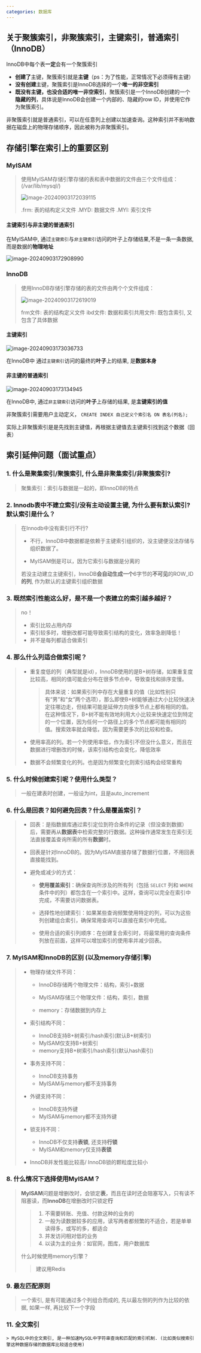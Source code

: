 ```yaml
---
categories: 数据库
---
```


## 关于聚簇索引，非聚簇索引，主键索引，普通索引（InnoDB）

InnoDB中每个表**一定**会有一个聚簇索引

- **创建了**主键，聚簇索引就是**主键**（ps：为了性能，正常情况下必须得有主键）
- **没有创建**主键，聚簇索引是InnoDB选择的一个**唯一的非空索引**
- **既没有主键，也没合适的唯一非空索引**，聚簇索引是一个InnoDB创建的一个**隐藏的列**，具体说是InnoDB会创建一个内部的、隐藏的row ID，并使用它作为聚簇索引。

非聚簇索引就是普通索引，可以在任意列上创建以加速查询。这种索引并不影响数据在磁盘上的物理存储顺序，因此被称为非聚簇索引。

## 存储引擎在索引上的重要区别

### MyISAM

> 使用MyISAM存储引擎存储的表和表中数据的文件由三个文件组成： (/var/lib/mysql/)
>
> ![image-20240903172039115](/res/img_sql2/Myisam.png)
>
> .frm: 表的结构定义文件
> .MYD: 数据文件
> .MYI: 索引文件

#### **主键索引与非主键的普通索引**

在MyISAM中, 通过`主键索引`与`非主键索引`访问的叶子上存储结果,不是一条一条数据, 而是数据的**物理地址**

![image-20240903172908990](/res/img_sql2/myisam_index.png)

### InnoDB

> 使用InnoDB存储引擎存储的表的文件由两个个文件组成：
>
> ![image-20240903172619019](/res/img_sql2/Innodb.png)
>
> frm文件: 表的结构定义文件
> ibd文件: 数据和索引共用文件: 既包含索引, 又包含了具体数据

#### **主键索引**

![image-20240903173036733](/res/img_sql2/innodb_primary.png)

在InnoDB中 通过`主键索引`访问的最终的**叶子**上的结果, 是**数据本身**

#### **非主键的普通索引**

![image-20240903173134945](/res/img_sql2/inno_second.png)

在InnoDB中, 通过`非主键索引`访问的**叶子**上存储的结果, 是**主键索引的值**

非聚簇索引需要用户主动定义， `CREATE INDEX 自己定义个索引名 ON 表名(列名);`

实际上非聚簇索引是是先找到主键值，再根据主键值去主键索引找到这个数据（回表）

## 索引延伸问题（面试重点）

### 1. 什么是聚集索引/聚簇索引, 什么是非聚集索引/非聚簇索引?

   > 聚集索引：索引与数据是一起的，即InnoDB的特点

### 2. Innodb表中不建立索引/没有主动设置主键, 为什么要有默认索引? 默认索引是什么？

   > 在Innodb中没有索引行不行?
   >
   > - 不行，InnoDB中数据都是依赖于主键索引组织的，没主键便没法存储与组织数据了。
   >
   > - MyISAM倒是可以，因为它索引与数据是分离的
   >
   > 若没主动建立主键索引，InnoDB**会自动生成一个**6字节的**不可见**的ROW_ID**的列**, 作为默认的主键索引组织数据

### 3. 既然索引性能这么好，是不是一个表建立的索引越多越好？

   > no！
   >
   > - 索引比较占用内存
   > - 索引较多时，增删改都可能导致索引结构的变化，效率急剧降低！
   > - 并不是每列都适合做索引

### 4. 那么什么列适合做索引呢？

   > - 重复度低的列（典型就是id），InnoDB使用的是B+树存储，如果重复度比较高，相同的值可能会分布在很多节点中，导致查找和排序变慢。
   >
   >   > 具体来说：如果索引列中存在大量重复的值（比如性别只有“男”和“女”两个选项），那么即使B+树能够通过大小比较快速决定往哪边走，但结果可能是延伸方向很多节点上都有相同的值。在这种情况下，B+树不能有效地利用大小比较来快速定位到特定的一个位置，因为任何一个路径上的多个节点都可能有相同的值。搜索效率就会降低，因为需要更多次的比较和检查。
   >
   > - 使用率高的列。若一个列使用率低，作为索引不但没什么意义，而且在数据进行增删改的时候，该索引结构也会变化，降低效率
   >
   > - 数据不会频繁变化的列。也是因为频繁变化则索引结构会经常重构

### 5. 什么时候创建索引呢？使用什么类型？

   > 一般在建表时创建，一般设为int，且是auto_increment

### 6. 什么是回表？如何避免回表？什么是覆盖索引？

   > - 回表：是指数据库通过索引定位到符合条件的记录（但没查到数据）后，需要再从**数据表**中检索完整的行数据。这种操作通常发生在索引无法直接覆盖查询所需的所有**数据**时。
   >- 回表是针对InnoDB的。因为MyISAM直接存储了数据行位置，不用回表直接能找到。
   > - 避免或减少的方式：
   >
   >   - **使用覆盖索引**：确保查询所涉及的所有列（包括 `SELECT` 列和 `WHERE` 条件中的列）都包含在一个索引中。这样，查询可以完全在索引中完成，不需要访问数据表。
   >
   >   - 选择性地创建索引：如果某些查询频繁使用特定的列，可以为这些列创建组合索引，确保常用查询可以直接在索引中完成。
   >
   >   - 使用合适的索引列顺序：在创建复合索引时，将最常用的查询条件列放在前面，这样可以增加索引的使用率并减少回表。

### 7. MyISAM和InnoDB的区别 (以及memory存储引擎)

   > - 物理存储文件不同：
   >
   >   - InnoDB存储两个物理文件：结构，索引+数据
   >
   >   - MyISAM存储三个物理文件：结构，索引，数据
   >   - memory：存储数据到内存上
   >
   > - 索引结构不同：
   >
   >   - InnoDB支持B+树索引/hash索引(默认B+树索引)
   >   - MyISAM仅支持B+树索引
   >   - memory支持B+树索引/hash索引(默认hash索引)
   >
   > - 事务支持不同：
   >
   >   - InnoDB支持事务
   >   - MyISAM与memory都不支持事务
   >
   > - 外键支持不同：
   >
   >   - InnoDB支持外键
   >   - MyISAM与memory都不支持外键
   >
   > - 锁支持不同：
   >
   >   - InnoDB不仅支持**表锁**, 还支持**行锁**
   >   - MyISAM和memory仅支持**表锁**
   >
   > - InnoDB并发性能比较高/ InnoDB锁的颗粒度比较小

###  8. 什么情况下选择使用MyISAM？

   > **MyISAM**问题是增删改时，会锁定**表**，而且在读时还会阻塞写入，只有读不阻塞读，而**InnoDB**在增删改时只锁定**行**
   >
   > > 1. 不需要转账、充值、付款这种的业务的
   > > 2. 一般为读数据较多的应用，读写两者都频繁的不适合，若是单单读得多，或写的多，都适合
   > > 3. 并发访问相对低的业务
   > > 4. 以读为主的业务：如官网，图库，用户数据库
   >
   > 什么时候使用memory引擎？
   >
   > > 建议用Redis

### 9. 最左匹配原则

   > 一个索引, 是有可能通过多个列组合而成的, 先以最左侧的列作为比较的依据, 如果一样, 再比较下一个字段

### 11. 全文索引

    > MySQL中的全文索引, 是一种加速MySQL中字符串查询和匹配的索引机制. (比如类似搜索引擎这种数据存储的数据库比较适合使用)
